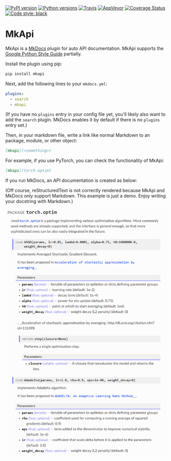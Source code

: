 [![PyPI version][pypi-image]][pypi-link]
[![Python versions][pyversions-image]][pyversions-link]
[![Travis][travis-image]][travis-link]
[![AppVeyor][appveyor-image]][appveyor-link]
[![Coverage Status][coveralls-image]][coveralls-link]
[![Code style: black][black-image]][black-link]

# MkApi

MkApi is a [MkDocs](https://www.mkdocs.org/) plugin for auto API documentation.
MkApi supports the [Google Python Style Guide](http://google.github.io/styleguide/pyguide.html#38-comments-and-docstrings) partially.

Install the plugin using pip:

```bash
pip install mkapi
```

Next, add the following lines to your `mkdocs.yml`:

```yml
plugins:
  - search
  - mkapi
```

(If you have no `plugins` entry in your config file yet, you'll likely also want to add the `search` plugin. MkDocs enables it by default if there is no `plugins` entry set.)

Then, in your markdown file, write a link like normal Markdown to an package, module, or other object:

```markdown
[mkapi](<something>)
```

For example, if you use PyTorch, you can check the functionality of MkApi:

```markdown
[mkapi](torch.optim)
```

If you run MkDocs, an API documentation is created as below:

(Off course, reStructuredText is not correctly rendered because MkApi
and MkDocs only support Markdown. This example is just a demo. Enjoy writing your docstring with Markdown.)

![png](demo.png)


[pypi-image]: https://badge.fury.io/py/mkapi.svg
[pypi-link]: https://pypi.org/project/mkapi
[travis-image]: https://travis-ci.org/daizutabi/mkapi.svg?branch=master
[travis-link]: https://travis-ci.org/daizutabi/mkapi
[appveyor-image]: https://ci.appveyor.com/api/projects/status/ys2ic8n4j7r5j4bg/branch/master?svg=true
[appveyor-link]: https://ci.appveyor.com/project/daizutabi/mkapi
[coveralls-image]: https://coveralls.io/repos/github/daizutabi/mkapi/badge.svg?branch=master
[coveralls-link]: https://coveralls.io/github/daizutabi/mkapi?branch=master
[black-image]: https://img.shields.io/badge/code%20style-black-000000.svg
[black-link]: https://github.com/ambv/black
[pyversions-image]: https://img.shields.io/pypi/pyversions/mkapi.svg
[pyversions-link]: https://pypi.org/project/mkapi
